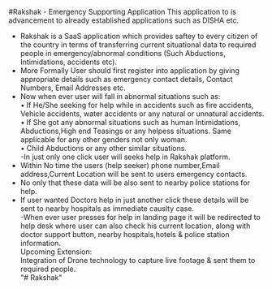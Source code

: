 #Rakshak - Emergency Supporting Application
This application to is advancement to already established applications such as DISHA etc.  
- Rakshak is a SaaS application which provides saftey to every citizen of the country in terms of transferring current situational data to required people in emergency/abnormal conditions (Such Abductions, Intimidations, accidents etc).  
- More Formally User should first register into application by giving appropriate details such as emergency contact details, Contact Numbers, Email Addresses etc.  
- Now when ever user will fall in abnormal situations such as:  
 • If He/She seeking for help while in accidents such as fire accidents, Vehicle accidents, water accidents or any natural or unnatural accidents.  
 • If She got any abnormal situations such as human Intimidations, Abductions,High end Teasings or any helpess situations. Same applicable for any other genders not only woman.  
 • Child Abductions or any other similar situations.  
-In just only one click user will seeks help in Rakshak platform.  
- Within No time the users (help seeker) phone number,Email address,Current Location will be sent to users emergency contacts.  
- No only that these data will be also sent to nearby police stations for help. 
- If user wanted Doctors help in just another click these details will be sent to nearby hospitals as immediate causlty case.  
-When ever user presses for help in landing page it will be redirected to help desk where user can also check his current location, along with doctor support button, nearby hospitals,hotels & police station information.  
Upcoming Extension:  
Integration of Drone technology to capture live footage & sent them to required people.  
"# Rakshak" 
